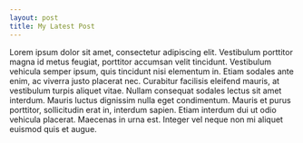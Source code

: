 ```yaml
---
layout: post
title: My Latest Post
---
```


Lorem ipsum dolor sit amet, consectetur adipiscing elit. Vestibulum porttitor magna id metus feugiat, porttitor accumsan velit tincidunt. Vestibulum vehicula semper ipsum, quis tincidunt nisi elementum in. Etiam sodales ante enim, ac viverra justo placerat nec. Curabitur facilisis eleifend mauris, at vestibulum turpis aliquet vitae. Nullam consequat sodales lectus sit amet interdum. Mauris luctus dignissim nulla eget condimentum. Mauris et purus porttitor, sollicitudin erat in, interdum sapien. Etiam interdum dui ut odio vehicula placerat. Maecenas in urna est. Integer vel neque non mi aliquet euismod quis et augue.
